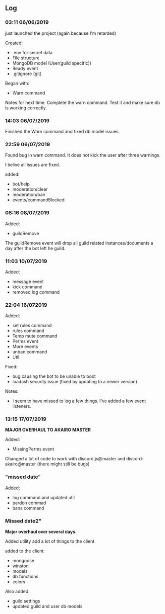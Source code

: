 ## Log

### 03:11 06/06/2019

just launched the project (again because I'm retarded)

Created:

- .env for secret data
- File structure
- MongoDB model (User(guild specific))
- Ready event
- .gitignore (git)

Began with:

- Warn command

Notes for next time:
Complete the warn command. Test it and make sure db is working correctly.

### 14:03 06/07/2019

Finished the Warn command and fixed db model issues.

### 22:59 06/07/2019

Found bug in warn command. It does not kick the user after three warnings.

I belive all issues are fixed.

added:

- bot/help
- moderation/clear
- moderation/ban
- events/commandBlocked

### 08:16 08/07/2019

Added:

- guildRemove

The guildRemove event will drop all guild related instances/documents a day after the bot left he guild.

### 11:03 10/07/2019

Added:

- message event
- kick command
- removed log command

### 22:04 16/072019

Added:

- set rules command
- rules command
- Temp mute command
- Perms event
- More events
- unban command
- Util

Fixed:

- bug causing the bot to be unable to boot
- loadash security issue (fixed by updating to a newer version)

Notes:

- I seem to have missed to log a few things. I've added a few event listeners.

### 13:15 17/07/2019

**MAJOR OVERHAUL TO AKAIRO MASTER**

Added:

- MissingPerms event

Changed a lot of code to work with discord.js@master and discord-akairo@master (there might still be bugs)

### "missed date"

Added:

- log command and updated util
- pardon commad
- bans command

### Missed date2"

**Major overhaul over several days.**

Added utility add a lot of things to the client.

added to the client:

- mongoose
- winston
- models
- db functions
- colors

Also added:

- guild settings
- updated guild and user db models
